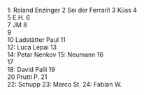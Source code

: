 1: Roland Enzinger
2  Sei der Ferrari!
3  Küss
4  
5  E.H.
6  
7  JM
8  
9  
10  Ladstätter Paul
11  
12:  Luca Lepai
13  
14: Petar Nenkov
15: Neumann
16  
17    
18: David Palli
19  
20  Prutti P.
21  
22: Schupp 
23: Marco St.
24: Fabian W.
